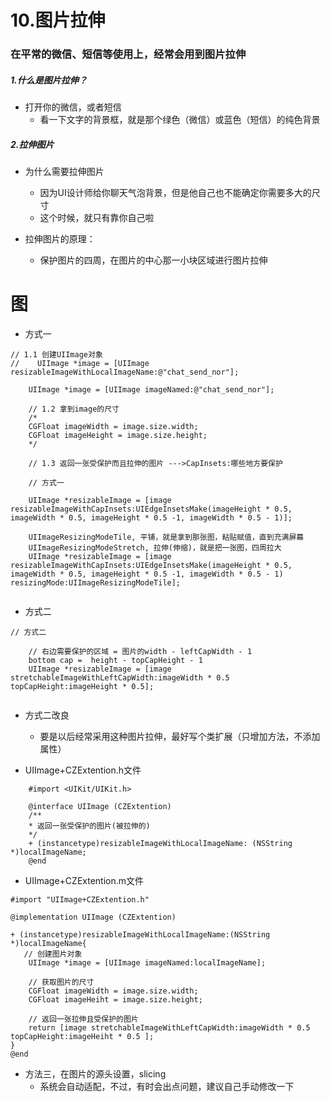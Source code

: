 # 10.图片拉伸

### 在平常的微信、短信等使用上，经常会用到图片拉伸

##### 1.什么是图片拉伸？

- 打开你的微信，或者短信
	+ 看一下文字的背景框，就是那个绿色（微信）或蓝色（短信）的纯色背景
	
##### 2.拉伸图片

- 为什么需要拉伸图片
	+ 因为UI设计师给你聊天气泡背景，但是他自己也不能确定你需要多大的尺寸
	+ 这个时候，就只有靠你自己啦

- 拉伸图片的原理：
	+ 保护图片的四周，在图片的中心那一小块区域进行图片拉伸
# 	图
	
	
- 方式一

```objc
// 1.1 创建UIImage对象
//    UIImage *image = [UIImage resizableImageWithLocalImageName:@"chat_send_nor"];
    
    UIImage *image = [UIImage imageNamed:@"chat_send_nor"];
    
    // 1.2 拿到image的尺寸
    /*
    CGFloat imageWidth = image.size.width;
    CGFloat imageHeight = image.size.height;
    */
    
    // 1.3 返回一张受保护而且拉伸的图片 --->CapInsets:哪些地方要保护
    
    // 方式一
    
    UIImage *resizableImage = [image resizableImageWithCapInsets:UIEdgeInsetsMake(imageHeight * 0.5, imageWidth * 0.5, imageHeight * 0.5 -1, imageWidth * 0.5 - 1)];

    UIImageResizingModeTile, 平铺，就是拿到那张图，粘贴赋值，直到充满屏幕
    UIImageResizingModeStretch, 拉伸(伸缩)，就是把一张图，四周拉大
    UIImage *resizableImage = [image resizableImageWithCapInsets:UIEdgeInsetsMake(imageHeight * 0.5, imageWidth * 0.5, imageHeight * 0.5 -1, imageWidth * 0.5 - 1) resizingMode:UIImageResizingModeTile];
    
```		


- 方式二

```objc
// 方式二
    
    // 右边需要保护的区域 = 图片的width - leftCapWidth - 1
    bottom cap =  height - topCapHeight - 1
    UIImage *resizableImage = [image stretchableImageWithLeftCapWidth:imageWidth * 0.5 topCapHeight:imageHeight * 0.5];
     
```

- 方式二改良
	+ 要是以后经常采用这种图片拉伸，最好写个类扩展（只增加方法，不添加属性）
    
- UIImage+CZExtention.h文件
    
```objc
    #import <UIKit/UIKit.h>

    @interface UIImage (CZExtention)
    /**
    * 返回一张受保护的图片(被拉伸的)
    */
    + (instancetype)resizableImageWithLocalImageName: (NSString *)localImageName;
    @end
```


- UIImage+CZExtention.m文件
    
```objc
#import "UIImage+CZExtention.h"

@implementation UIImage (CZExtention)

+ (instancetype)resizableImageWithLocalImageName:(NSString *)localImageName{
   // 创建图片对象
    UIImage *image = [UIImage imageNamed:localImageName];
    
    // 获取图片的尺寸
    CGFloat imageWidth = image.size.width;
    CGFloat imageHeiht = image.size.height;
    
    // 返回一张拉伸且受保护的图片
    return [image stretchableImageWithLeftCapWidth:imageWidth * 0.5 topCapHeight:imageHeiht * 0.5 ];
}
@end   
```

- 方法三，在图片的源头设置，slicing
    + 系统会自动适配，不过，有时会出点问题，建议自己手动修改一下
    

